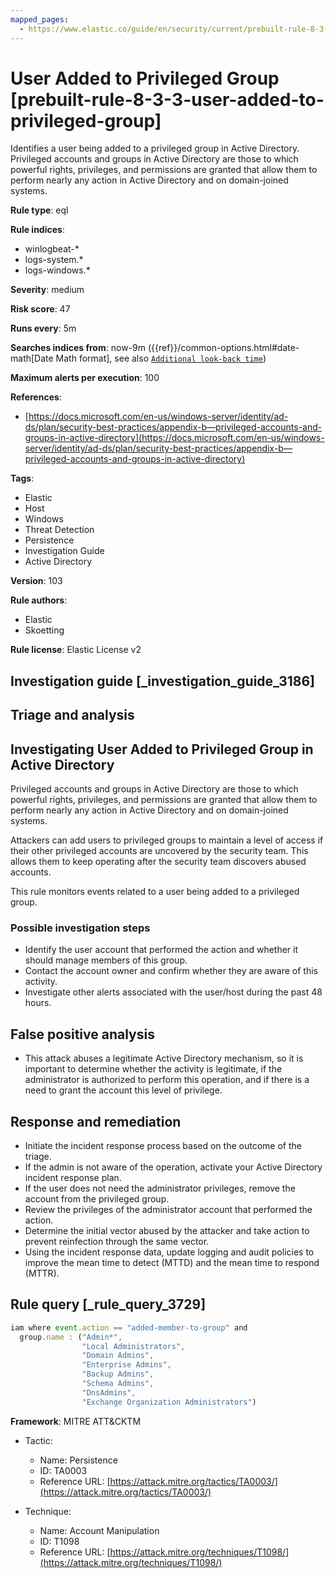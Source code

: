 ```yaml
---
mapped_pages:
  - https://www.elastic.co/guide/en/security/current/prebuilt-rule-8-3-3-user-added-to-privileged-group.html
---
```


# User Added to Privileged Group [prebuilt-rule-8-3-3-user-added-to-privileged-group]

Identifies a user being added to a privileged group in Active Directory. Privileged accounts and groups in Active Directory are those to which powerful rights, privileges, and permissions are granted that allow them to perform nearly any action in Active Directory and on domain-joined systems.

**Rule type**: eql

**Rule indices**:

* winlogbeat-*
* logs-system.*
* logs-windows.*

**Severity**: medium

**Risk score**: 47

**Runs every**: 5m

**Searches indices from**: now-9m ({{ref}}/common-options.html#date-math[Date Math format], see also [`Additional look-back time`](docs-content://solutions/security/detect-and-alert/create-detection-rule.md#rule-schedule))

**Maximum alerts per execution**: 100

**References**:

* [https://docs.microsoft.com/en-us/windows-server/identity/ad-ds/plan/security-best-practices/appendix-b—​privileged-accounts-and-groups-in-active-directory](https://docs.microsoft.com/en-us/windows-server/identity/ad-ds/plan/security-best-practices/appendix-b—​privileged-accounts-and-groups-in-active-directory)

**Tags**:

* Elastic
* Host
* Windows
* Threat Detection
* Persistence
* Investigation Guide
* Active Directory

**Version**: 103

**Rule authors**:

* Elastic
* Skoetting

**Rule license**: Elastic License v2

## Investigation guide [_investigation_guide_3186]

## Triage and analysis

## Investigating User Added to Privileged Group in Active Directory

Privileged accounts and groups in Active Directory are those to which powerful rights, privileges, and permissions are granted that allow them to perform nearly any action in Active Directory and on domain-joined systems.

Attackers can add users to privileged groups to maintain a level of access if their other privileged accounts are uncovered by the security team. This allows them to keep operating after the security team discovers abused accounts.

This rule monitors events related to a user being added to a privileged group.

### Possible investigation steps

- Identify the user account that performed the action and whether it should manage members of this group.
- Contact the account owner and confirm whether they are aware of this activity.
- Investigate other alerts associated with the user/host during the past 48 hours.

## False positive analysis

- This attack abuses a legitimate Active Directory mechanism, so it is important to determine whether the activity is legitimate, if the administrator is authorized to perform this operation, and if there is a need to grant the account this level of privilege.

## Response and remediation

- Initiate the incident response process based on the outcome of the triage.
- If the admin is not aware of the operation, activate your Active Directory incident response plan.
- If the user does not need the administrator privileges, remove the account from the privileged group.
- Review the privileges of the administrator account that performed the action.
- Determine the initial vector abused by the attacker and take action to prevent reinfection through the same vector.
- Using the incident response data, update logging and audit policies to improve the mean time to detect (MTTD) and the mean time to respond (MTTR).

## Rule query [_rule_query_3729]

```js
iam where event.action == "added-member-to-group" and
  group.name : ("Admin*",
                "Local Administrators",
                "Domain Admins",
                "Enterprise Admins",
                "Backup Admins",
                "Schema Admins",
                "DnsAdmins",
                "Exchange Organization Administrators")
```

**Framework**: MITRE ATT&CKTM

* Tactic:

    * Name: Persistence
    * ID: TA0003
    * Reference URL: [https://attack.mitre.org/tactics/TA0003/](https://attack.mitre.org/tactics/TA0003/)

* Technique:

    * Name: Account Manipulation
    * ID: T1098
    * Reference URL: [https://attack.mitre.org/techniques/T1098/](https://attack.mitre.org/techniques/T1098/)



